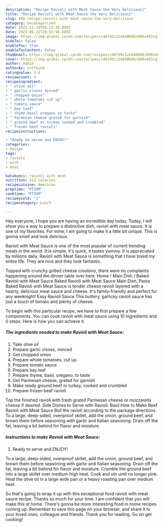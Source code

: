 ```yaml
---
description: "Recipe Ravioli with Meat Sauce the Very Delicious}"
title: "Recipe Ravioli with Meat Sauce the Very Delicious}"
slug: 408-recipe-ravioli-with-meat-sauce-the-very-delicious
category: Uncategorized
date: 2022-11-10T08:12:10.898Z
date: 2023-06-22T20:53:56.689Z
image: https://img-global.cpcdn.com/recipes/c467d5c12e640680/680x482cq70/ravioli-with-meat-sauce-recipe-main-photo.jpg
hideToc: false
enableToc: true
enableTocContent: false
thumbnail: https://img-global.cpcdn.com/recipes/c467d5c12e640680/680x482cq70/ravioli-with-meat-sauce-recipe-main-photo.jpg
cover: https://img-global.cpcdn.com/recipes/c467d5c12e640680/680x482cq70/ravioli-with-meat-sauce-recipe-main-photo.jpg
author: Admin
authorAv: notfound
ratingvalue: 3.4
reviewcount: 9
recipeingredient:
- " olive oil"
- " garlic cloves minced"
- " chopped onion"
- " whole tomatoes cut up"
- " tomato sauce"
- " bay leaf"
- " thyme basil oregano to taste"
- " Parmesan cheese grated for garnish"
- " ground beef or turkey cooked and crumbled"
- " frozen beef ravioli"
recipeinstructions:

- "Ready to serve and ENJOY!"
categories:
- Recipe
tags:
- ravioli
- with
- meat

katakunci: ravioli with meat 
nutrition: 213 calories
recipecuisine: American
preptime: "PT39M"
cooktime: "PT45M"
recipeyield: "1"
recipecategory: Lunch

---
```



Hey everyone, I hope you are having an incredible day today. Today, I will show you a way to prepare a distinctive dish, ravioli with meat sauce. It is one of my favorites. For mine, I am going to make it a little bit unique. This is gonna smell and look delicious.

Ravioli with Meat Sauce is one of the most popular of current trending meals in the world. It is simple, it's quick, it tastes yummy. It is appreciated by millions daily. Ravioli with Meat Sauce is something that I have loved my entire life. They are nice and they look fantastic.

Topped with crunchy grilled cheese croutons, there were no complaints happening around the dinner table over here. Home / Main Dish / Baked Ravioli with Meat Sauce Baked Ravioli with Meat Sauce Main Dish, Pasta Baked Ravioli with Meat Sauce is tender cheese ravioli layered with a hearty, delicious meat sauce and cheese. It&#39;s family-friendly and perfect for any weeknight! Easy Ravioli Sauce This buttery, garlicky ravioli sauce has just a touch of tomato and plenty of cheese.


To begin with this particular recipe, we have to first prepare a few components. You can cook ravioli with meat sauce using 10 ingredients and 0 steps. Here is how you can achieve it.

<!--inarticleads1-->

##### The ingredients needed to make Ravioli with Meat Sauce:

1. Take  olive oil
1. Prepare  garlic cloves, minced
1. Get  chopped onion
1. Prepare  whole tomatoes, cut up
1. Prepare  tomato sauce
1. Prepare  bay leaf
1. Prepare  thyme, basil, oregano, to taste
1. Get  Parmesan cheese, grated for garnish
1. Make ready  ground beef or turkey, cooked and crumbled
1. Prepare  frozen beef ravioli


Top the finished ravioli with fresh grated Parmesan cheese or mozzarella cheese if desired. Side Dishes to Serve with Ravioli: Basil How to Make Beef Ravioli with Meat Sauce Boil the ravioli according to the package directions. To a large, deep-sided, ovenproof skillet, add the onion, ground beef, and brown them before seasoning with garlic and Italian seasoning. Drain off the fat, leaving a bit behind for flavor and moisture. 

<!--inarticleads2-->

##### Instructions to make Ravioli with Meat Sauce:


1. Ready to serve and ENJOY!

To a large, deep-sided, ovenproof skillet, add the onion, ground beef, and brown them before seasoning with garlic and Italian seasoning. Drain off the fat, leaving a bit behind for flavor and moisture. Crumble the ground beef into a large skillet over medium-high heat. Cook and stir until no longer pink. Heat the olive oil in a large wide pan or a heavy roasting pan over medium heat. 

So that's going to wrap it up with this exceptional food ravioli with meat sauce recipe. Thanks so much for your time. I am confident that you will make this at home. There's gonna be more interesting food in home recipes coming up. Remember to save this page on your browser, and share it to your loved ones, colleague and friends. Thank you for reading. Go on get cooking!
